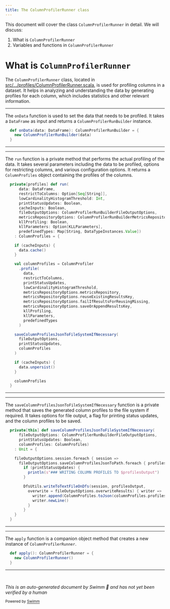 ```yaml
---
title: The ColumnProfilerRunner class
---
```

This document will cover the class <SwmToken path="src/main/scala/com/amazon/deequ/profiles/ColumnProfilerRunner.scala" pos="112:8:8" line-data="  def apply(): ColumnProfilerRunner = {">`ColumnProfilerRunner`</SwmToken> in detail. We will discuss:

1. What is <SwmToken path="src/main/scala/com/amazon/deequ/profiles/ColumnProfilerRunner.scala" pos="112:8:8" line-data="  def apply(): ColumnProfilerRunner = {">`ColumnProfilerRunner`</SwmToken>
2. Variables and functions in <SwmToken path="src/main/scala/com/amazon/deequ/profiles/ColumnProfilerRunner.scala" pos="112:8:8" line-data="  def apply(): ColumnProfilerRunner = {">`ColumnProfilerRunner`</SwmToken>

# What is <SwmToken path="src/main/scala/com/amazon/deequ/profiles/ColumnProfilerRunner.scala" pos="112:8:8" line-data="  def apply(): ColumnProfilerRunner = {">`ColumnProfilerRunner`</SwmToken>

The <SwmToken path="src/main/scala/com/amazon/deequ/profiles/ColumnProfilerRunner.scala" pos="112:8:8" line-data="  def apply(): ColumnProfilerRunner = {">`ColumnProfilerRunner`</SwmToken> class, located in <SwmPath>[src/…/profiles/ColumnProfilerRunner.scala](src/main/scala/com/amazon/deequ/profiles/ColumnProfilerRunner.scala)</SwmPath>, is used for profiling columns in a dataset. It helps in analyzing and understanding the data by generating profiles for each column, which includes statistics and other relevant information.

<SwmSnippet path="/src/main/scala/com/amazon/deequ/profiles/ColumnProfilerRunner.scala" line="39">

---

The <SwmToken path="src/main/scala/com/amazon/deequ/profiles/ColumnProfilerRunner.scala" pos="39:3:3" line-data="  def onData(data: DataFrame): ColumnProfilerRunBuilder = {">`onData`</SwmToken> function is used to set the data that needs to be profiled. It takes a <SwmToken path="src/main/scala/com/amazon/deequ/profiles/ColumnProfilerRunner.scala" pos="39:8:8" line-data="  def onData(data: DataFrame): ColumnProfilerRunBuilder = {">`DataFrame`</SwmToken> as input and returns a <SwmToken path="src/main/scala/com/amazon/deequ/profiles/ColumnProfilerRunner.scala" pos="39:12:12" line-data="  def onData(data: DataFrame): ColumnProfilerRunBuilder = {">`ColumnProfilerRunBuilder`</SwmToken> instance.

```scala
  def onData(data: DataFrame): ColumnProfilerRunBuilder = {
    new ColumnProfilerRunBuilder(data)
  }
```

---

</SwmSnippet>

<SwmSnippet path="/src/main/scala/com/amazon/deequ/profiles/ColumnProfilerRunner.scala" line="43">

---

The <SwmToken path="src/main/scala/com/amazon/deequ/profiles/ColumnProfilerRunner.scala" pos="43:8:8" line-data="  private[profiles] def run(">`run`</SwmToken> function is a private method that performs the actual profiling of the data. It takes several parameters including the data to be profiled, options for restricting columns, and various configuration options. It returns a <SwmToken path="src/main/scala/com/amazon/deequ/profiles/ColumnProfilerRunner.scala" pos="54:3:3" line-data="    : ColumnProfiles = {">`ColumnProfiles`</SwmToken> object containing the profiles of the columns.

```scala
  private[profiles] def run(
      data: DataFrame,
      restrictToColumns: Option[Seq[String]],
      lowCardinalityHistogramThreshold: Int,
      printStatusUpdates: Boolean,
      cacheInputs: Boolean,
      fileOutputOptions: ColumnProfilerRunBuilderFileOutputOptions,
      metricsRepositoryOptions: ColumnProfilerRunBuilderMetricsRepositoryOptions,
      kllProfiling: Boolean,
      kllParameters: Option[KLLParameters],
      predefinedTypes: Map[String, DataTypeInstances.Value])
    : ColumnProfiles = {

    if (cacheInputs) {
      data.cache()
    }

    val columnProfiles = ColumnProfiler
      .profile(
        data,
        restrictToColumns,
        printStatusUpdates,
        lowCardinalityHistogramThreshold,
        metricsRepositoryOptions.metricsRepository,
        metricsRepositoryOptions.reuseExistingResultsKey,
        metricsRepositoryOptions.failIfResultsForReusingMissing,
        metricsRepositoryOptions.saveOrAppendResultsKey,
        kllProfiling,
        kllParameters,
        predefinedTypes
      )

    saveColumnProfilesJsonToFileSystemIfNecessary(
      fileOutputOptions,
      printStatusUpdates,
      columnProfiles
    )

    if (cacheInputs) {
      data.unpersist()
    }

    columnProfiles
  }
```

---

</SwmSnippet>

<SwmSnippet path="/src/main/scala/com/amazon/deequ/profiles/ColumnProfilerRunner.scala" line="88">

---

The <SwmToken path="src/main/scala/com/amazon/deequ/profiles/ColumnProfilerRunner.scala" pos="88:8:8" line-data="  private[this] def saveColumnProfilesJsonToFileSystemIfNecessary(">`saveColumnProfilesJsonToFileSystemIfNecessary`</SwmToken> function is a private method that saves the generated column profiles to the file system if required. It takes options for file output, a flag for printing status updates, and the column profiles to be saved.

```scala
  private[this] def saveColumnProfilesJsonToFileSystemIfNecessary(
      fileOutputOptions: ColumnProfilerRunBuilderFileOutputOptions,
      printStatusUpdates: Boolean,
      columnProfiles: ColumnProfiles)
    : Unit = {

    fileOutputOptions.session.foreach { session =>
      fileOutputOptions.saveColumnProfilesJsonToPath.foreach { profilesOutput =>
        if (printStatusUpdates) {
          println(s"### WRITING COLUMN PROFILES TO $profilesOutput")
        }

        DfsUtils.writeToTextFileOnDfs(session, profilesOutput,
          overwrite = fileOutputOptions.overwriteResults) { writer =>
            writer.append(ColumnProfiles.toJson(columnProfiles.profiles.values.toSeq).toString)
            writer.newLine()
          }
        }
    }
  }
```

---

</SwmSnippet>

<SwmSnippet path="/src/main/scala/com/amazon/deequ/profiles/ColumnProfilerRunner.scala" line="112">

---

The <SwmToken path="src/main/scala/com/amazon/deequ/profiles/ColumnProfilerRunner.scala" pos="112:3:3" line-data="  def apply(): ColumnProfilerRunner = {">`apply`</SwmToken> function is a companion object method that creates a new instance of <SwmToken path="src/main/scala/com/amazon/deequ/profiles/ColumnProfilerRunner.scala" pos="112:8:8" line-data="  def apply(): ColumnProfilerRunner = {">`ColumnProfilerRunner`</SwmToken>.

```scala
  def apply(): ColumnProfilerRunner = {
    new ColumnProfilerRunner()
  }
```

---

</SwmSnippet>

&nbsp;

*This is an auto-generated document by Swimm 🌊 and has not yet been verified by a human*

<SwmMeta version="3.0.0" repo-id="Z2l0aHViJTNBJTNBZGVlcXUlM0ElM0Fhd3NsYWJz" repo-name="deequ"><sup>Powered by [Swimm](/)</sup></SwmMeta>
